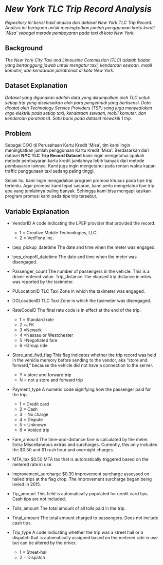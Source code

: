# *New York TLC Trip Record Analysis*
*Repository ini berisi hasil analisa dari dataset New York TLC Trip Record. Analisis ini bertujuan untuk meningkatkan jumlah penggunaan kartu kredit 'Misa' sebagai metode pembayaran pada taxi di kota New York.*

## **Background**
*The New York City Taxi and Limousine Commission (TLC) adalah badan yang bertanggung jawab untuk mengatur taxi, kendaraan sewaan, mobil komuter, dan kendaraan paratransit di kota New York.*

## **Dataset Explanation**
*Dataset yang digunakan adalah data yang dikumpulkan oleh TLC untuk setiap trip yang diselesaikan oleh para pengemudi yang berlisensi. Data dicatat oleh Technology Service Providers (TSP) yang juga menyediakan argo elektrik pada setiap taxi, kendaraan sewaan, mobil komuter, dan kendaraan paratransit. Satu baris pada dataset mewakili 1 trip.*

## **Problem**
Sebagai COO di Perusahaan Kartu Kredit 'Misa', tim kami ingin meningkatkan jumlah penggunaan Kartu Kredit 'Misa'. Berdasarkan dari dataset **NYC TLC Trip Record Dataset** kami ingin mengetahui apakah metode pembayaran kartu kredit jumlahnya lebih banyak dari metode pembayaran lainnya. Kami juga ingin mengetahui pada rentan waktu kapan traffic penggunaan taxi sedang paling tinggi. 

Selain itu, kami ingin mengadakan program promosi khusus pada tipe trip tertentu. Agar promosi kami tepat sasaran, kami perlu mengetahui tipe trip apa yang jumlahnya paling banyak. Sehingga kami bisa mengaplikasikan program promosi kami pada tipe trip tersebut.


## **Variable Explanation**
- VendorID A code indicating the LPEP provider that provided the record.
    - 1 = Creative Mobile Technologies, LLC.
    - 2 = VeriFone Inc.

- lpep_pickup_datetime The date and time when the meter was engaged.

- lpep_dropoff_datetime The date and time when the meter was disengaged.

- Passenger_count The number of passengers in the vehicle. This is a driver-entered value. Trip_distance The elapsed trip distance in miles was reported by the taximeter.

- PULocationID TLC Taxi Zone in which the taximeter was engaged.

- DOLocationID TLC Taxi Zone in which the taximeter was disengaged.

- RateCodeID The final rate code is in effect at the end of the trip.
    - 1 = Standard rate
    - 2 =JFK
    - 3 =Newark
    - 4 =Nassau or Westchester
    - 5 =Negotiated fare
    - 6 =Group ride

- Store_and_fwd_flag This flag indicates whether the trip record was held in the vehicle memory before sending to the vendor, aka “store and forward,” because the vehicle did not have a connection to the server.
    - Y = store and forward trip
    - N = not a store and forward trip

- Payment_type A numeric code signifying how the passenger paid for the trip.

    - 1 = Credit card
    - 2 = Cash
    - 3 = No charge
    - 4 = Dispute
    - 5 = Unknown
    - 6 = Voided trip

- Fare_amount The time-and-distance fare is calculated by the meter. Extra Miscellaneous extras and surcharges. Currently, this only includes the $0.50 and $1 rush hour and overnight charges.

- MTA_tax $0.50 MTA tax that is automatically triggered based on the metered rate in use.

- Improvement_surcharge $0.30 improvement surcharge assessed on hailed trips at the flag drop. The improvement surcharge began being levied in 2015.

- Tip_amount This field is automatically populated for credit card tips. Cash tips are not included.

- Tolls_amount The total amount of all tolls paid in the trip.

- Total_amount The total amount charged to passengers. Does not include cash tips.

- Trip_type A code indicating whether the trip was a street hail or a dispatch that is automatically assigned based on the metered rate in use but can be altered by the driver.
    - 1 = Street-hail
    - 2 = Dispatch
